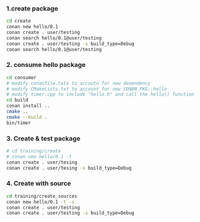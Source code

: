 ### 1.create package
```bash
cd create
conan new hello/0.1
conan create . user/testing
conan search hello/0.1@user/testing
conan create . user/testing -s build_type=Debug
conan search hello/0.1@user/testing
```

### 2. consume hello package
```bash
cd consumer
# modify conanfile.txtx to accoutn for new deoendency
# modify CMakeLists.txt to account for new CONAN_PKG::hello
# modify timer.cpp to include "hello.h" and call the hello() function
cd build
conan install ..
cmake .. 
cmake --build . 
bin/timer
```

### 3. Create & test package
```bash
# cd training/create
# conan new hello/0.1 -t
conan create . user/tesing
conan create . user/tesing -s build_type=Debug
```

### 4. Create with source
```bash
cd training/create_sources
conan new hello/0.1 -t -s
conan create . user/testing
conan create . user/testing -s build_type=Debug
```

